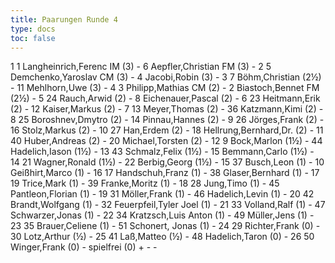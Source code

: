 ```yaml
---
title: Paarungen Runde 4
type: docs
toc: false
---
```


<runde>
1	1	Langheinrich,Ferenc	IM	(3)	-	6	Aepfler,Christian	FM	(3)		-		 
2	5	Demchenko,Yaroslav	CM	(3)	-	4	Jacobi,Robin		(3)		-		 
3	7	Böhm,Christian		(2½)	-	11	Mehlhorn,Uwe		(3)		-		 
4	3	Philipp,Mathias	CM	(2)	-	2	Biastoch,Bennet	FM	(2½)		-		 
5	24	Rauch,Arwid		(2)	-	8	Eichenauer,Pascal		(2)		-		 
6	23	Heitmann,Erik		(2)	-	12	Kaiser,Markus		(2)		-		 
7	13	Meyer,Thomas		(2)	-	36	Katzmann,Kimi		(2)		-		 
8	25	Boroshnev,Dmytro		(2)	-	14	Pinnau,Hannes		(2)		-		 
9	26	Jörges,Frank		(2)	-	16	Stolz,Markus		(2)		-		 
10	27	Han,Erdem		(2)	-	18	Hellrung,Bernhard,Dr.		(2)		-		 
11	40	Huber,Andreas		(2)	-	20	Michael,Torsten		(2)		-		 
12	9	Bock,Marlon		(1½)	-	44	Hadelich,Iason		(1½)		-		 
13	43	Schmalz,Felix		(1½)	-	15	Bemmann,Carlo		(1½)		-		 
14	21	Wagner,Ronald		(1½)	-	22	Berbig,Georg		(1½)		-		 
15	37	Busch,Leon		(1)	-	10	Geißhirt,Marco		(1)		-		 
16	17	Handschuh,Franz		(1)	-	38	Glaser,Bernhard		(1)		-		 
17	19	Trice,Mark		(1)	-	39	Franke,Moritz		(1)		-		 
18	28	Jung,Timo		(1)	-	45	Pantleon,Florian		(1)		-		 
19	31	Möller,Frank		(1)	-	46	Hadelich,Levin		(1)		-		 
20	42	Brandt,Wolfgang		(1)	-	32	Feuerpfeil,Tyler Joel		(1)		-		 
21	33	Volland,Ralf		(1)	-	47	Schwarzer,Jonas		(1)		-		 
22	34	Kratzsch,Luis Anton		(1)	-	49	Müller,Jens		(1)		-		 
23	35	Brauer,Celiene		(1)	-	51	Schonert, Jonas		(1)		-		 
24	29	Richter,Frank		(0)	-	30	Lotz,Arthur		(½)		-		 
25	41	Laß,Matteo		(½)	-	48	Hadelich,Taron		(0)		-		 
26	50	Winger,Frank		(0)	-		spielfrei		(0)	+	-	-	 
</runde>